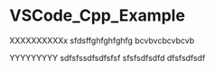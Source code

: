 
# VSCode_Cpp_Example
XXXXXXXXXXx
sfdsffghfghfghfg
bcvbvcbcvbcvb


YYYYYYYYY
sdfsfssdfsdfsfsf
sfsfsdfsdfd
dfsfsdfsdf
